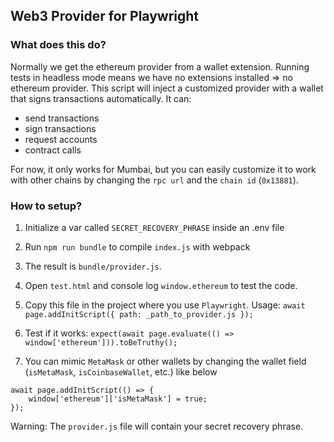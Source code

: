 ## Web3 Provider for Playwright

### What does this do?

Normally we get the ethereum provider from a wallet extension. Running tests in
headless mode means we have no extensions installed => no ethereum provider.
This script will inject a customized provider with a wallet that signs
transactions automatically. It can:
- send transactions
- sign transactions
- request accounts
- contract calls

For now, it only works for Mumbai, but you can easily customize it to work with
other chains by changing the `rpc url` and the `chain id` (`0x13881`).

### How to setup?

1. Initialize a var called `SECRET_RECOVERY_PHRASE` inside an .env file

2. Run `npm run bundle` to compile `index.js` with webpack

3. The result is `bundle/provider.js`.

4. Open `test.html` and console log `window.ethereum` to test the code.

5. Copy this file in the project where you use
   `Playwright`. Usage: `await page.addInitScript({ path: _path_to_provider.js });`

6. Test if it works: `expect(await page.evaluate(() =>
   window['ethereum'])).toBeTruthy();`

7. You can mimic `MetaMask` or other wallets by changing the wallet field
   (`isMetaMask`, `isCoinbaseWallet`, etc.) like below
```
await page.addInitScript(() => {
    window['ethereum']['isMetaMask'] = true;
});
```

Warning: The `provider.js` file will contain your secret recovery phrase.
